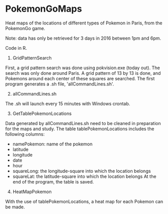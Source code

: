 # PokemonGoMaps
Heat maps of the locations of different types of Pokemon in Paris, from the PokemonGo game.

Note: data has only be retrieved for 3 days in 2016 between 1pm and 6pm.

Code in R.


1. GridPatternSearch

First, a grid pattern search was done using pokvision.exe (today out). The search was only done around Paris. A grid pattern of 13 by 13 is done, and Pokemons around each center of these squares are searched.
The first program generates a .sh file, 'allCommandLines.sh'.


2. allCommandLines.sh

The .sh will launch every 15 minutes with Windows crontab.


3. GetTablePokemonLocations

Data generated by allCommandLines.sh need to be cleaned in preparation for the maps and study.
The table tablePokemonLocations includes the following columns:
  - namePokemon: name of the pokemon
  - latitude
  - longitude
  - date
  - hour
  - squareLong: the longitude-square into which the location belongs
  - squareLat: the latitude-square into which the location belongs
At the end of the program, the table is saved.


4. HeatMapPokemon

With the use of tablePokemonLocations, a heat map for each Pokemon can be made.
